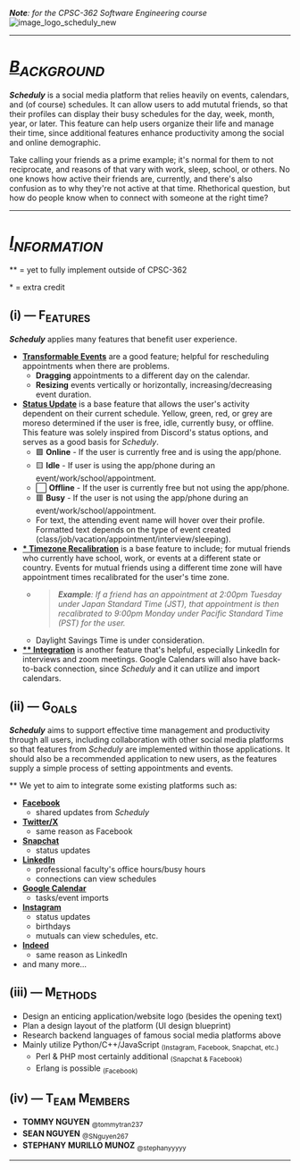 _**Note**: for the CPSC-362 Software Engineering course_
![image_logo_scheduly_new](https://github.com/user-attachments/assets/a556e767-b0b7-4b8b-a8dc-377578891126)

------
# _<ins>**B<sub>ACKGROUND</sub>**</ins>_
_**Scheduly**_ is a social media platform that relies heavily on events, calendars, and (of course) schedules. It can allow users to add mututal friends, so that their profiles can display their busy schedules for the day, week, month, year, or later. This feature can help users organize their life and manage their time, since additional features enhance productivity among the social and online demographic.

Take calling your friends as a prime example; it's normal for them to not reciprocate, and reasons of that vary with work, sleep, school, or others. No one knows how active their friends are, currently, and there's also confusion as to why they're not active at that time. Rhethorical question, but how do people know when to connect with someone at the right time?

------
# _<ins>**I<sub>NFORMATION</sub>**</ins>_
\*\* = yet to fully implement outside of CPSC-362

\* = extra credit

## (i) — **F<sub>EATURES</sub>**
_**Scheduly**_ applies many features that benefit user experience.
+ <ins>**Transformable Events**</ins> are a good feature; helpful for rescheduling appointments when there are problems.
   - **Dragging** appointments to a different day on the calendar.
   - **Resizing** events vertically or horizontally, increasing/decreasing event duration.
+ <ins>**Status Update**</ins> is a base feature that allows the user's activity dependent on their current schedule. Yellow, green, red, or grey are moreso determined if the user is free, idle, currently busy, or offline. This feature was solely inspired from Discord's status options, and serves as a good basis for _Scheduly_.
   - 🟩 **Online** - If the user is currently free and is using the app/phone.
   - 🟨 **Idle** - If user is using the app/phone during an event/work/school/appointment.
   - ⬜ **Offline** - If the user is currently free but not using the app/phone.
   - 🟥 **Busy** - If the user is not using the app/phone during an event/work/school/appointment.
   - For text, the attending event name will hover over their profile. Formatted text depends on the type of event created (class/job/vacation/appointment/interview/sleeping).
+ <ins>**\* Timezone Recalibration**</ins> is a base feature to include; for mutual friends who currently have school, work, or events at a different state or country. Events for mutual friends using a different time zone will have appointment times recalibrated for the user's time zone.
  - > _**Example**: If a friend has an appointment at 2:00pm Tuesday under Japan Standard Time (JST), that appointment is then recalibrated to 9:00pm Monday under Pacific Standard Time (PST) for the user._
  - Daylight Savings Time is under consideration.
+ <ins>**\*\* Integration**</ins> is another feature that's helpful, especially LinkedIn for interviews and zoom meetings. Google Calendars will also have back-to-back connection, since _Scheduly_ and it can utilize and import calendars.

## (ii) — **G<sub>OALS</sub>**
_**Scheduly**_ aims to support effective time management and productivity through all users, including collaboration with other social media platforms so that features from _Scheduly_ are implemented within those applications. It should also be a recommended application to new users, as the features supply a simple process of setting appointments and events.

\*\* We yet to aim to integrate some existing platforms such as:
+ <ins>**Facebook**</ins>
  - shared updates from _Scheduly_
+ <ins>**Twitter/X**</ins>
  - same reason as Facebook
+ <ins>**Snapchat**</ins>
  - status updates
+ <ins>**LinkedIn**</ins>
  - professional faculty's office hours/busy hours
  - connections can view schedules
+ <ins>**Google Calendar**</ins>
  - tasks/event imports
+ <ins>**Instagram**</ins>
  - status updates
  - birthdays
  - mutuals can view schedules, etc.
+ <ins>**Indeed**</ins>
  - same reason as LinkedIn
+ and many more...

## (iii) — **M<sub>ETHODS</sub>**
+ Design an enticing application/website logo (besides the opening text)
+ Plan a design layout of the platform (UI design blueprint)
+ Research backend languages of famous social media platforms above
+ Mainly utilize Python/C++/JavaScript <sub>(Instagram, Facebook, Snapchat, etc.)</sub>
  - Perl & PHP most certainly additional <sub>(Snapchat & Facebook)</sub>
  - Erlang is possible <sub>(Facebook)</sub>

## (iv) — **T<sub>EAM</sub> M<sub>EMBERS</sub>**
+ **TOMMY NGUYEN** <sub>@tommytran237</sub>
+ **SEAN NGUYEN** <sub>@SNguyen267</sub>
+ **STEPHANY MURILLO MUNOZ** <sub>@stephanyyyyy</sub>
------
